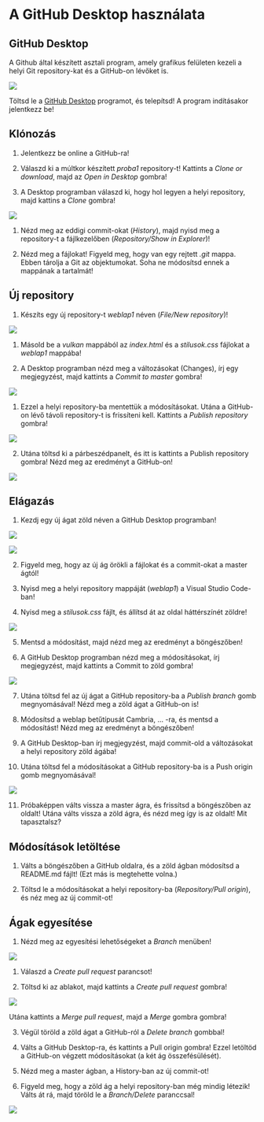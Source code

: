 A GitHub Desktop használata
===========================

GitHub Desktop
--------------

A Github által készített asztali program, amely grafikus felületen kezeli a
helyi Git repository-kat és a GitHub-on lévőket is.

![](media/c53e08195965ab21a3e67eb972d07398.png)

Töltsd le a [GitHub Desktop](https://desktop.github.com/) programot, és
telepítsd! A program indításakor jelentkezz be!

Klónozás
--------

1.  Jelentkezz be online a GitHub-ra!

2.  Válaszd ki a múltkor készített *proba1* repository-t! Kattints a *Clone or
    download*, majd az *Open in Desktop* gombra!

3.  A Desktop programban válaszd ki, hogy hol legyen a helyi repository, majd
    kattins a *Clone* gombra!

![](media/d4b35c8b0cbe1e5a1234d4044a7ecafb.png)

1.  Nézd meg az eddigi commit-okat (*History*), majd nyisd meg a repository-t a
    fájlkezelőben (*Repository/Show in Explorer*)!

2.  Nézd meg a fájlokat! Figyeld meg, hogy van egy rejtett *.git* mappa. Ebben
    tárolja a Git az objektumokat. Soha ne módosítsd ennek a mappának a
    tartalmát!

Új repository
-------------

1.  Készíts egy új repository-t *weblap1* néven (*File/New repository*)!

![](media/91e99d69657516488f72eb28b76e29a3.png)

1.  Másold be a *vulkan* mappából az *index.html* és a *stilusok.css* fájlokat a
    *weblap1* mappába!

2.  A Desktop programban nézd meg a változásokat (Changes), írj egy megjegyzést,
    majd kattints a *Commit to master* gombra!

![](media/2d62c1a335e424fed78257a71586e237.png)

1.  Ezzel a helyi repository-ba mentettük a módosításokat. Utána a GitHub-on
    lévő távoli repository-t is frissíteni kell. Kattints a *Publish
    repository* gombra!

![](media/f0665b0df85ebcf199a312ff87a2c257.png)

2.  Utána töltsd ki a párbeszédpanelt, és itt is kattints a Publish repository
    gombra! Nézd meg az eredményt a GitHub-on!

![](media/7fd671676cbb41a31ee1b03f88906713.png)

Elágazás
--------

1.  Kezdj egy új ágat zöld néven a GitHub Desktop programban!

![](media/5740aff519fb1f46a5310782fdabde8b.png)

![](media/a73f15d7c48fb3309c888473594983bc.png)

2.  Figyeld meg, hogy az új ág örökli a fájlokat és a commit-okat a master
    ágtól!

3.  Nyisd meg a helyi repository mappáját (*weblap1*) a Visual Studio Code-ban!

4.  Nyisd meg a *stilusok.css* fájlt, és állítsd át az oldal háttérszínét
    zöldre!

![](media/fe4f8337a148f8314e8541a040d4f4f7.png)

5.  Mentsd a módosítást, majd nézd meg az eredményt a böngészőben!

6.  A GitHub Desktop programban nézd meg a módosításokat, írj megjegyzést, majd
    kattints a Commit to zöld gombra!

![](media/f50c16f8c26b73440d6581ca93d1fdb8.png)

7.  Utána töltsd fel az új ágat a GitHub repository-ba a *Publish branch* gomb
    megnyomásával! Nézd meg a zöld ágat a GitHub-on is!

8.  Módosítsd a weblap betűtípusát Cambria, … -ra, és mentsd a módosítást! Nézd
    meg az eredményt a böngészőben!

9.  A GitHub Desktop-ban írj megjegyzést, majd commit-old a változásokat a helyi
    repository zöld ágába!

10.  Utána töltsd fel a módosításokat a GitHub repository-ba is a Push origin
    gomb megnyomásával!

![](media/01b2b044435db9122f1b52193c7aad3a.png)

11.  Próbaképpen válts vissza a master ágra, és frissítsd a böngészőben az
    oldalt! Utána válts vissza a zöld ágra, és nézd meg így is az oldalt! Mit
    tapasztalsz?

Módosítások letöltése
---------------------

1.  Válts a böngészőben a GitHub oldalra, és a zöld ágban módosítsd a README.md
    fájlt! (Ezt más is megtehette volna.)

2.  Töltsd le a módosításokat a helyi repository-ba (*Repository/Pull origin*), és
    néz meg az új commit-ot!

Ágak egyesítése
---------------

1.  Nézd meg az egyesítési lehetőségeket a *Branch* menüben!

![](media/72da6db1e6b54e034b40f7209e462fe3.png)

1.  Válaszd a *Create pull request* parancsot!

2.  Töltsd ki az ablakot, majd kattints a *Create pull request* gombra!

![](media/5384cfbf500599958f92975b819a84cf.png)

Utána kattints a *Merge pull request*, majd a *Merge* gombra gombra!

3.  Végül töröld a zöld ágat a GitHub-ról a *Delete branch* gombbal!

4.  Válts a GitHub Desktop-ra, és kattints a Pull origin gombra! Ezzel letöltöd
    a GitHub-on végzett módosításokat (a két ág összefésülését).

5.  Nézd meg a master ágban, a History-ban az új commit-ot!

4.  Figyeld meg, hogy a zöld ág a helyi repository-ban még mindig létezik! Válts
    át rá, majd töröld le a *Branch/Delete* paranccsal!  
    
![](media/9d2dd33ed5041304755c8c7cef586781.png)
